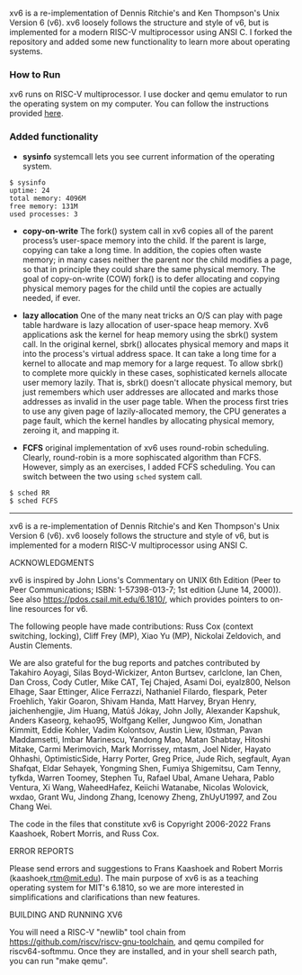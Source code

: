 xv6 is a re-implementation of Dennis Ritchie's and Ken Thompson's Unix
Version 6 (v6).  xv6 loosely follows the structure and style of v6,
but is implemented for a modern RISC-V multiprocessor using ANSI C. I forked the repository and added some new functionality to learn more about operating systems. 

### How to Run  
xv6 runs on RISC-V multiprocessor. I use docker and qemu emulator to run the operating system on my computer. You can follow the instructions provided [here](https://github.com/wtakuo/xv6-env). 

### Added functionality 
- **sysinfo** systemcall 
lets you see current information of the operating system. 
```
$ sysinfo
uptime: 24
total memory: 4096M
free memory: 131M
used processes: 3
```

- **copy-on-write**
The fork() system call in xv6 copies all of the parent process’s user-space memory into the child. If the parent is large, copying can take a long time. In addition, the copies often waste memory; in many cases neither the parent nor the child modifies a page, so that in principle they could share the same physical memory. 
The goal of copy-on-write (COW) fork() is to defer allocating and copying physical memory pages for the child until the copies are actually needed, if ever.

- **lazy allocation**
One of the many neat tricks an O/S can play with page table hardware is lazy allocation of user-space heap memory. Xv6 applications ask the kernel for heap memory using the sbrk() system call. In the original kernel, sbrk() allocates physical memory and maps it into the process's virtual address space. It can take a long time for a kernel to allocate and map memory for a large request. To allow sbrk() to complete more quickly in these cases, sophisticated kernels allocate user memory lazily. That is, sbrk() doesn't allocate physical memory, but just remembers which user addresses are allocated and marks those addresses as invalid in the user page table. When the process first tries to use any given page of lazily-allocated memory, the CPU generates a page fault, which the kernel handles by allocating physical memory, zeroing it, and mapping it.

- **FCFS** 
original implementation of xv6 uses round-robin scheduling. Clearly, round-robin is a more sophiscated algorithm than FCFS. However, simply as an exercises, I added FCFS scheduling. You can switch between the two using ```sched``` system call. 

```
$ sched RR 
$ sched FCFS
```









-----------------------------------------------------------------------
xv6 is a re-implementation of Dennis Ritchie's and Ken Thompson's Unix
Version 6 (v6).  xv6 loosely follows the structure and style of v6,
but is implemented for a modern RISC-V multiprocessor using ANSI C.

ACKNOWLEDGMENTS

xv6 is inspired by John Lions's Commentary on UNIX 6th Edition (Peer
to Peer Communications; ISBN: 1-57398-013-7; 1st edition (June 14,
2000)).  See also https://pdos.csail.mit.edu/6.1810/, which provides
pointers to on-line resources for v6.

The following people have made contributions: Russ Cox (context switching,
locking), Cliff Frey (MP), Xiao Yu (MP), Nickolai Zeldovich, and Austin
Clements.

We are also grateful for the bug reports and patches contributed by
Takahiro Aoyagi, Silas Boyd-Wickizer, Anton Burtsev, carlclone, Ian
Chen, Dan Cross, Cody Cutler, Mike CAT, Tej Chajed, Asami Doi,
eyalz800, Nelson Elhage, Saar Ettinger, Alice Ferrazzi, Nathaniel
Filardo, flespark, Peter Froehlich, Yakir Goaron, Shivam Handa, Matt
Harvey, Bryan Henry, jaichenhengjie, Jim Huang, Matúš Jókay, John
Jolly, Alexander Kapshuk, Anders Kaseorg, kehao95, Wolfgang Keller,
Jungwoo Kim, Jonathan Kimmitt, Eddie Kohler, Vadim Kolontsov, Austin
Liew, l0stman, Pavan Maddamsetti, Imbar Marinescu, Yandong Mao, Matan
Shabtay, Hitoshi Mitake, Carmi Merimovich, Mark Morrissey, mtasm, Joel
Nider, Hayato Ohhashi, OptimisticSide, Harry Porter, Greg Price, Jude
Rich, segfault, Ayan Shafqat, Eldar Sehayek, Yongming Shen, Fumiya
Shigemitsu, Cam Tenny, tyfkda, Warren Toomey, Stephen Tu, Rafael Ubal,
Amane Uehara, Pablo Ventura, Xi Wang, WaheedHafez, Keiichi Watanabe,
Nicolas Wolovick, wxdao, Grant Wu, Jindong Zhang, Icenowy Zheng,
ZhUyU1997, and Zou Chang Wei.


The code in the files that constitute xv6 is
Copyright 2006-2022 Frans Kaashoek, Robert Morris, and Russ Cox.

ERROR REPORTS

Please send errors and suggestions to Frans Kaashoek and Robert Morris
(kaashoek,rtm@mit.edu).  The main purpose of xv6 is as a teaching
operating system for MIT's 6.1810, so we are more interested in
simplifications and clarifications than new features.

BUILDING AND RUNNING XV6

You will need a RISC-V "newlib" tool chain from
https://github.com/riscv/riscv-gnu-toolchain, and qemu compiled for
riscv64-softmmu.  Once they are installed, and in your shell
search path, you can run "make qemu".
